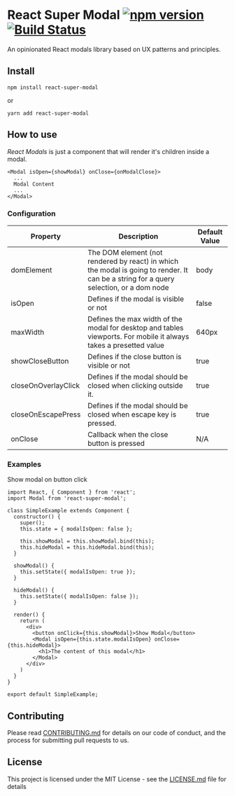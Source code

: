 # React Super Modal [![npm version](https://badge.fury.io/js/react-super-modal.svg)](https://badge.fury.io/js/react-super-modal) [![Build Status](https://travis-ci.org/moove-it/react-super-modal.svg?branch=master)](https://travis-ci.org/moove-it/react-super-modal)
An opinionated React modals library based on UX patterns and principles.

## Install

`npm install react-super-modal`

or

`yarn add react-super-modal`

## How to use

*React Modals* is just a component that will render it's children inside a modal.
```
<Modal isOpen={showModal} onClose={onModalClose}>
  ...
  Modal Content
  ...
</Modal>
```

### Configuration
| Property        | Description                                   | Default Value |
|-----------------|-----------------------------------------------|---------------|
| domElement      | The DOM element (not rendered by react) in which the modal is going to render. It can be a string for a query selection, or a dom node | body         |
| isOpen          | Defines if the modal is visible or not        | false         |
| maxWidth        | Defines the max width of the modal for desktop and tables viewports. For mobile it always takes a presetted value | 640px
| showCloseButton | Defines if the close button is visible or not | true          |
| closeOnOverlayClick | Defines if the modal should be closed when clicking outside it. | true          |
| closeOnEscapePress | Defines if the modal should be closed when escape key is pressed. | true          |
| onClose         | Callback when the close button is pressed     | N/A           |

### Examples
Show modal on button click
```
import React, { Component } from 'react';
import Modal from 'react-super-modal';

class SimpleExample extends Component {
  constructor() {
    super();
    this.state = { modalIsOpen: false };

    this.showModal = this.showModal.bind(this);
    this.hideModal = this.hideModal.bind(this);
  }

  showModal() {
    this.setState({ modalIsOpen: true });
  }

  hideModal() {
    this.setState({ modalIsOpen: false });
  }

  render() {
    return (
      <div>
        <button onClick={this.showModal}>Show Modal</button>
        <Modal isOpen={this.state.modalIsOpen} onClose={this.hideModal}>
          <h1>The content of this modal</h1>
        </Modal>
      </div>
    )
  }
}

export default SimpleExample;
```

## Contributing

Please read [CONTRIBUTING.md](CONTRIBUTING.md) for details on our code of conduct, and the process for submitting pull requests to us.

## License

This project is licensed under the MIT License - see the [LICENSE.md](LICENSE.md) file for details
